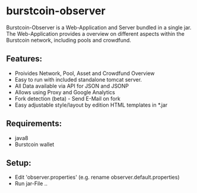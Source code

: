 # burstcoin-observer
Burstcoin-Observer is a Web-Application and Server bundled in a single jar. 
The Web-Application provides a overview on different aspects within the Burstcoin network, including pools and crowdfund.

## Features:
- Proivides Network, Pool, Asset and Crowdfund Overview
- Easy to run with included standalone tomcat server.
- All Data available via API for JSON and JSONP
- Allows using Proxy and  Google Analytics 
- Fork detection (beta) - Send E-Mail on fork
- Easy adjustable style/layout by edition HTML templates in *.jar

## Requirements:
- java8
- Burstcoin wallet

## Setup:
- Edit 'observer.properties' (e.g. rename observer.default.properties) 
- Run jar-File .. 